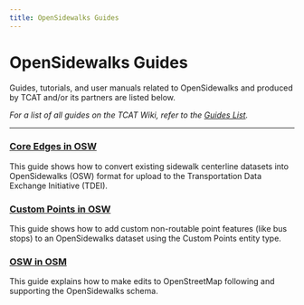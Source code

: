```yaml
---
title: OpenSidewalks Guides
---
```


# OpenSidewalks Guides

Guides, tutorials, and user manuals related to OpenSidewalks and produced by TCAT and/or its partners are listed below.

_For a list of all guides on the TCAT Wiki, refer to the [Guides List](../../guides/index.md)._

---

### [Core Edges in OSW](core-edges-in-osw.md)

This guide shows how to convert existing sidewalk centerline datasets into OpenSidewalks (OSW) format for upload to the Transportation Data Exchange Initiative (TDEI).

### [Custom Points in OSW](custom-points-in-osw.md)

This guide shows how to add custom non-routable point features (like bus stops) to an OpenSidewalks dataset using the Custom Points entity type.

### [OSW in OSM](osw-in-osm.md)

This guide explains how to make edits to OpenStreetMap following and supporting the OpenSidewalks schema.
